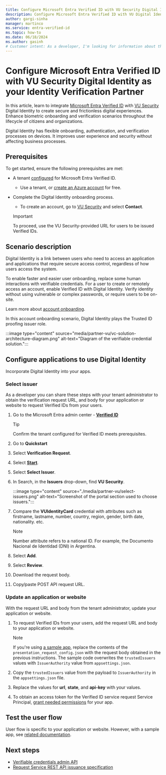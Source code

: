 ```yaml
---
title: Configure Microsoft Entra Verified ID with VU Security Digital Identity as your Identity Verification Partner
description: Configure Microsoft Entra Verified ID with VU Digital Identity as your Identity Verification Partner.
author: gargi-sinha
manager: martinco
ms.service: entra-verified-id
ms.topic: how-to
ms.date: 06/18/2024
ms.author: gasinh
# Customer intent: As a developer, I'm looking for information about the open standards supported by Microsoft Entra Verified ID.
---
```


# Configure Microsoft Entra Verified ID with VU Security Digital Identity as your Identity Verification Partner

In this article, learn to integrate [Microsoft Entra Verified ID](decentralized-identifier-overview.md) with [VU Security](https://www.vusecurity.com/) Digital Identity to create secure and frictionless digital experiences. Enhance biometric onboarding and verification scenarios throughout the lifecycle of citizens and organizations.

Digital Identity has flexible onboarding, authentication, and verification processes on devices. It improves user experience and security without affecting business processes.

## Prerequisites

To get started, ensure the following prerequisites are met:

- A tenant [configured](./verifiable-credentials-configure-tenant.md) for Microsoft Entra Verified ID.

  - Use a tenant, or [create an Azure account](https://azure.microsoft.com/free/?WT.mc_id=A261C142F) for free.

- Complete the Digital Identity onboarding process.

  - To create an account, go to [VU Security](https://www.vusecurity.com/) and select **Contact**.

   >[!Important]
   >To proceed, use the VU Security-provided URL for users to be issued Verified IDs. 

## Scenario description

Digital Identity is a link between users who need to access an application and applications that require secure access control, regardless of how users access the system.

To enable faster and easier user onboarding, replace some human interactions with verifiable credentials. For a user to create or remotely access an account, enable Verified ID with Digital Identity. Verify identity without using vulnerable or complex passwords, or require users to be on-site.

Learn more about [account onboarding](./plan-verification-solution.md#account-onboarding).

In this account onboarding scenario, Digital Identity plays the Trusted ID proofing issuer role.

   :::image type="content" source="media/partner-vu/vc-solution-architecture-diagram.png" alt-text="Diagram of the verifiable credential solution.":::

## Configure applications to use Digital Identity

Incorporate Digital Identity into your apps.

### Select issuer

As a developer you can share these steps with your tenant administrator to obtain the verification request URL, and body for your application or website to request Verified IDs from your users.

1. Go to the Microsoft Entra admin center - [**Verified ID**](https://entra.microsoft.com/#view/Microsoft_AAD_DecentralizedIdentity/ResourceOverviewBlade)

   >[!TIP]
   >Confirm the tenant configured for Verified ID meets prerequisites.

2. Go to **Quickstart**
3. Select **Verification Request**.
4. Select [**Start**](https://entra.microsoft.com/#view/Microsoft_AAD_DecentralizedIdentity/QuickStartVerifierBlade).
5. Select **Select Issuer**.
6. In Search, in the **Issuers** drop-down, find **VU Security**.

   :::image type="content" source="./media/partner-vu/select-issuers.png" alt-text="Screenshot of the portal section used to choose issuers.":::

7. Compare the **VUIdentityCard** credential with attributes such as firstname, lastname, number, country, region, gender, birth date, nationality. etc.

   >[!NOTE]
   >Number attribute refers to a national ID. For example, the Documento Nacional de Identidad (DNI) in Argentina.

8. Select **Add**.
9. Select **Review**.
10. Download the request body.
11. Copy/paste POST API request URL.

### Update an application or website

With the request URL and body from the tenant administrator, update your application or website.

1. To request Verified IDs from your users, add the request URL and body to your application or website.

   >[!NOTE]
   >If you're using [a sample app](https://aka.ms/vcsample), replace the contents of the `presentation_request_config.json` with the request body obtained in the previous instructions. The sample code overwrites the `trustedIssuers` values with `IssuerAuthority` value from `appsettings.json`.

2. Copy the `trustedIssuers` value from the payload to `IssuerAuthority` in the `appsettings.json` file.
3. Replace the values for **url**, **state**, and **api-key** with your values.
4. To obtain an access token for the Verified ID service request Service Principal, [grant needed permissions](verifiable-credentials-configure-tenant.md#grant-permissions-to-get-access-tokens) for your app.

## Test the user flow

User flow is specific to your application or website. However, with a sample app, see [related documentation](https://aka.ms/vcsample).

## Next steps

- [Verifiable credentials admin API](admin-api.md)
- [Request Service REST API issuance specification](issuance-request-api.md)
